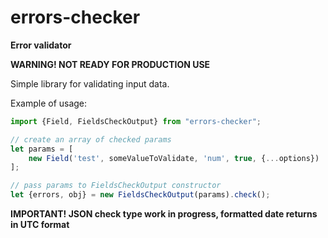 # errors-checker

**Error validator**

**WARNING! NOT READY FOR PRODUCTION USE**

Simple library for validating input data.

Example of usage:

```typescript
import {Field, FieldsCheckOutput} from "errors-checker";

// create an array of checked params
let params = [
    new Field('test', someValueToValidate, 'num', true, {...options})
];

// pass params to FieldsCheckOutput constructor
let {errors, obj} = new FieldsCheckOutput(params).check();
```

**IMPORTANT! JSON check type work in progress, formatted date returns in UTC format**
